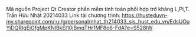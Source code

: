 Mã nguồn Project Qt Creator phần mềm tính toán phối hợp trở kháng L,Pi,T.
Trần Hữu Nhật 20214033
Link tải chương trình: https://husteduvn-my.sharepoint.com/:u:/g/personal/nhat_th214033_sis_hust_edu_vn/EdsUOuYiDQRIgEiGfgMpKNIBkEI10jBmqTHr1MF8o6-FdA?e=S528IW
